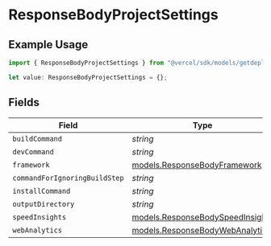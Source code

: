 # ResponseBodyProjectSettings

## Example Usage

```typescript
import { ResponseBodyProjectSettings } from "@vercel/sdk/models/getdeploymentop.js";

let value: ResponseBodyProjectSettings = {};
```

## Fields

| Field                                                                      | Type                                                                       | Required                                                                   | Description                                                                |
| -------------------------------------------------------------------------- | -------------------------------------------------------------------------- | -------------------------------------------------------------------------- | -------------------------------------------------------------------------- |
| `buildCommand`                                                             | *string*                                                                   | :heavy_minus_sign:                                                         | N/A                                                                        |
| `devCommand`                                                               | *string*                                                                   | :heavy_minus_sign:                                                         | N/A                                                                        |
| `framework`                                                                | [models.ResponseBodyFramework](../models/responsebodyframework.md)         | :heavy_minus_sign:                                                         | N/A                                                                        |
| `commandForIgnoringBuildStep`                                              | *string*                                                                   | :heavy_minus_sign:                                                         | N/A                                                                        |
| `installCommand`                                                           | *string*                                                                   | :heavy_minus_sign:                                                         | N/A                                                                        |
| `outputDirectory`                                                          | *string*                                                                   | :heavy_minus_sign:                                                         | N/A                                                                        |
| `speedInsights`                                                            | [models.ResponseBodySpeedInsights](../models/responsebodyspeedinsights.md) | :heavy_minus_sign:                                                         | N/A                                                                        |
| `webAnalytics`                                                             | [models.ResponseBodyWebAnalytics](../models/responsebodywebanalytics.md)   | :heavy_minus_sign:                                                         | N/A                                                                        |
